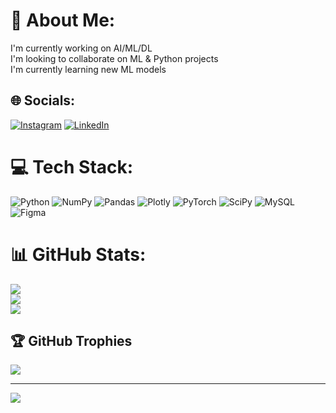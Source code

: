# 💫 About Me:
I'm currently working on AI/ML/DL<br>I'm looking to collaborate on ML & Python projects<br>I'm currently learning new ML models 


## 🌐 Socials:
[![Instagram](https://img.shields.io/badge/Instagram-%23E4405F.svg?logo=Instagram&logoColor=white)](https://instagram.com/https://www.instagram.com/_.manas_.chauhan/) [![LinkedIn](https://img.shields.io/badge/LinkedIn-%230077B5.svg?logo=linkedin&logoColor=white)](https://linkedin.com/in/https://www.linkedin.com/in/manas-chauhan-01a93720a/) 

# 💻 Tech Stack:
![Python](https://img.shields.io/badge/python-3670A0?style=for-the-badge&logo=python&logoColor=ffdd54) ![NumPy](https://img.shields.io/badge/numpy-%23013243.svg?style=for-the-badge&logo=numpy&logoColor=white) ![Pandas](https://img.shields.io/badge/pandas-%23150458.svg?style=for-the-badge&logo=pandas&logoColor=white) ![Plotly](https://img.shields.io/badge/Plotly-%233F4F75.svg?style=for-the-badge&logo=plotly&logoColor=white) ![PyTorch](https://img.shields.io/badge/PyTorch-%23EE4C2C.svg?style=for-the-badge&logo=PyTorch&logoColor=white) ![SciPy](https://img.shields.io/badge/SciPy-%230C55A5.svg?style=for-the-badge&logo=scipy&logoColor=%white) ![MySQL](https://img.shields.io/badge/mysql-%2300f.svg?style=for-the-badge&logo=mysql&logoColor=white) 	![Figma](https://img.shields.io/badge/figma-%23F24E1E.svg?style=for-the-badge&logo=figma&logoColor=white)
# 📊 GitHub Stats:
![](https://github-readme-stats.vercel.app/api?username=Manaschauhan28&theme=dark&hide_border=false&include_all_commits=false&count_private=false)<br/>
![](https://github-readme-streak-stats.herokuapp.com/?user=Manaschauhan28&theme=dark&hide_border=false)<br/>
![](https://github-readme-stats.vercel.app/api/top-langs/?username=Manaschauhan28&theme=dark&hide_border=false&include_all_commits=false&count_private=false&layout=compact)

## 🏆 GitHub Trophies
![](https://github-profile-trophy.vercel.app/?username=Manaschauhan28&theme=radical&no-frame=false&no-bg=true&margin-w=4)

---
[![](https://visitcount.itsvg.in/api?id=Manaschauhan28&icon=0&color=0)](https://visitcount.itsvg.in)

<!-- Proudly created with GPRM ( https://gprm.itsvg.in ) -->

